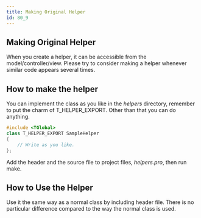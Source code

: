 ```yaml
---
title: Making Original Helper
id: 80_9
---
```


## Making Original Helper

When you create a helper, it can be accessible from the model/controller/view. Please try to consider making a helper whenever similar code appears several times.

## How to make the helper

You can implement the class as you like in the *helpers* directory, remember to put the charm of T_HELPER_EXPORT. Other than that you can do anything. 

```c++
#include <TGlobal>
class T_HELPER_EXPORT SampleHelper
{
    // Write as you like.
};
```

Add the header and the source file to project files, *helpers.pro*, then run make.
 

## How to Use the Helper

Use it the same way as a normal class by including header file. There is no particular difference compared to the way the normal class is used.